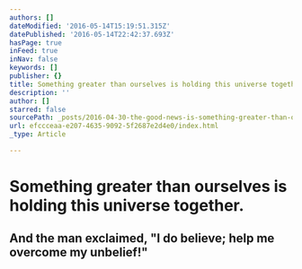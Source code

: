 ```yaml
---
authors: []
dateModified: '2016-05-14T15:19:51.315Z'
datePublished: '2016-05-14T22:42:37.693Z'
hasPage: true
inFeed: true
inNav: false
keywords: []
publisher: {}
title: Something greater than ourselves is holding this universe together.
description: ''
author: []
starred: false
sourcePath: _posts/2016-04-30-the-good-news-is-something-greater-than-ourselves-is-holdin.md
url: efccceaa-e207-4635-9092-5f2687e2d4e0/index.html
_type: Article

---
```

# Something greater than ourselves is holding this universe together.

## And the man exclaimed, "I do believe; help me overcome my unbelief!"